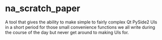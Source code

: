 # na_scratch_paper
A tool that gives the ability to make simple to fairly complex Qt PySide2 UIs in a short period for those small convenience functions we all write during the course of the day but never get around to making UIs for.
